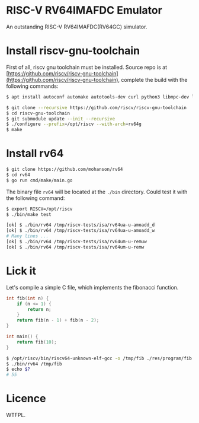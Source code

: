 # RISC-V RV64IMAFDC Emulator

An outstanding RISC-V RV64IMAFDC(RV64GC) simulator.

# Install riscv-gnu-toolchain

First of all, riscv gnu toolchain must be installed. Source repo is at [https://github.com/riscv/riscv-gnu-toolchain](https://github.com/riscv/riscv-gnu-toolchain), complete the build with the following commands:

```sh
$ apt install autoconf automake autotools-dev curl python3 libmpc-dev libmpfr-dev libgmp-dev gawk build-essential bison flex texinfo gperf libtool patchutils bc zlib1g-dev libexpat-dev
```

```sh
$ git clone --recursive https://github.com/riscv/riscv-gnu-toolchain
$ cd riscv-gnu-toolchain
$ git submodule update --init --recursive
$ ./configure --prefix=/opt/riscv --with-arch=rv64g
$ make
```

# Install rv64

```sh
$ git clone https://github.com/mohanson/rv64
$ cd rv64
$ go run cmd/make/main.go
```

The binary file `rv64` will be located at the `./bin` directory. Could test it with the following command:

```sh
$ export RISCV=/opt/riscv
$ ./bin/make test

[ok] $ ./bin/rv64 /tmp/riscv-tests/isa/rv64ua-u-amoadd_d
[ok] $ ./bin/rv64 /tmp/riscv-tests/isa/rv64ua-u-amoadd_w
# Many lines ...
[ok] $ ./bin/rv64 /tmp/riscv-tests/isa/rv64um-u-remuw
[ok] $ ./bin/rv64 /tmp/riscv-tests/isa/rv64um-u-remw
```

# Lick it

Let's compile a simple C file, which implements the fibonacci function.

```c
int fib(int n) {
    if (n <= 1) {
        return n;
    }
    return fib(n - 1) + fib(n - 2);
}

int main() {
    return fib(10);
}
```

```sh
$ /opt/riscv/bin/riscv64-unknown-elf-gcc -o /tmp/fib ./res/program/fib.c
$ ./bin/rv64 /tmp/fib
$ echo $?
# 55
```

# Licence

WTFPL.
